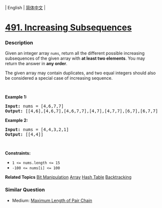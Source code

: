 | English | [简体中文](README.md) |

# [491. Increasing Subsequences](https://leetcode-cn.com/problems/increasing-subsequences)
 ### Description
<p>Given an integer array <code>nums</code>, return all the different possible increasing subsequences of the given array with <strong>at least two elements</strong>. You may return the answer in <strong>any order</strong>.</p>

<p>The given array may contain duplicates, and two equal integers should also be considered a special case of increasing sequence.</p>

<p>&nbsp;</p>
<p><strong>Example 1:</strong></p>

<pre>
<strong>Input:</strong> nums = [4,6,7,7]
<strong>Output:</strong> [[4,6],[4,6,7],[4,6,7,7],[4,7],[4,7,7],[6,7],[6,7,7],[7,7]]
</pre>

<p><strong>Example 2:</strong></p>

<pre>
<strong>Input:</strong> nums = [4,4,3,2,1]
<strong>Output:</strong> [[4,4]]
</pre>

<p>&nbsp;</p>
<p><strong>Constraints:</strong></p>

<ul>
	<li><code>1 &lt;= nums.length &lt;= 15</code></li>
	<li><code>-100 &lt;= nums[i] &lt;= 100</code></li>
</ul>

**Related Topics**  [Bit Manipulation](https://leetcode-cn.com/tag/bit-manipulation) [Array](https://leetcode-cn.com/tag/array) [Hash Table](https://leetcode-cn.com/tag/hash-table) [Backtracking](https://leetcode-cn.com/tag/backtracking) 

### Similar Question
 - Medium:	[Maximum Length of Pair Chain](https://leetcode-cn.com/problems/maximum-length-of-pair-chain) 
